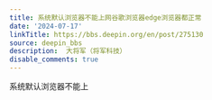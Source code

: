 ```yaml
---
title: 系统默认浏览器不能上网谷歌浏览器edge浏览器都正常
date: '2024-07-17'
linkTitle: https://bbs.deepin.org/en/post/275130
source: deepin_bbs
description:  大将军（将军科技） 
disable_comments: true
---
```

系统默认浏览器不能上
